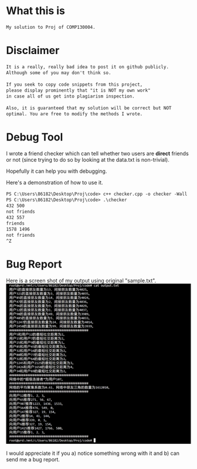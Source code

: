 # What this is
    My solution to Proj of COMP130004.

# Disclaimer
    It is a really, really bad idea to post it on github publicly.
    Although some of you may don't think so.

    If you seek to copy code snippets from this project, 
    please display prominently that "it is NOT my own work" 
    in case all of us get into plagiarism inspection.

    Also, it is guaranteed that my solution will be correct but NOT
    optimal. You are free to modify the methods I wrote.

# Debug Tool
I wrote a friend checker which can tell whether two users are **direct** friends or not
(since trying to do so by looking at the data.txt is non-trivial).

Hopefully it can help you with debugging.

Here's a demonstration of how to use it.
```
PS C:\Users\86182\Desktop\Proj\code> c++ checker.cpp -o checker -Wall
PS C:\Users\86182\Desktop\Proj\code> .\checker
432 500
not friends
432 557
friends
1578 1496
not friends
^Z
```

# Bug Report
Here is a screen shot of my output using original "sample.txt".
![result](run.png)

I would appreciate it if you a) notice something wrong with it and b) can send me a bug report.
